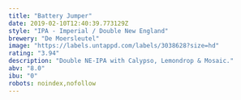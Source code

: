 ```yaml
---
title: "Battery Jumper"
date: 2019-02-10T12:40:39.773129Z
style: "IPA - Imperial / Double New England"
brewery: "De Moersleutel"
image: "https://labels.untappd.com/labels/3038628?size=hd"
rating: "3.94"
description: "Double NE-IPA with Calypso, Lemondrop & Mosaic."
abv: "8.0"
ibu: "0"
robots: noindex,nofollow
---
```

